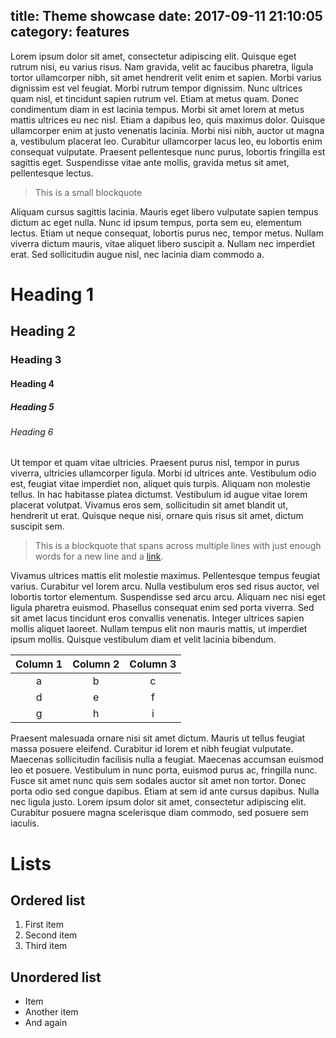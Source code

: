 title: Theme showcase
date: 2017-09-11 21:10:05
category: features
---

Lorem ipsum dolor sit amet, consectetur adipiscing elit. Quisque eget rutrum nisi, eu varius risus. Nam gravida, velit ac faucibus pharetra, ligula tortor ullamcorper nibh, sit amet hendrerit velit enim et sapien. Morbi varius dignissim est vel feugiat. Morbi rutrum tempor dignissim. Nunc ultrices quam nisl, et tincidunt sapien rutrum vel. Etiam at metus quam. Donec condimentum diam in est lacinia tempus. Morbi sit amet lorem at metus mattis ultrices eu nec nisl. Etiam a dapibus leo, quis maximus dolor. Quisque ullamcorper enim at justo venenatis lacinia. Morbi nisi nibh, auctor ut magna a, vestibulum placerat leo. Curabitur ullamcorper lacus leo, eu lobortis enim consequat vulputate. Praesent pellentesque nunc purus, lobortis fringilla est sagittis eget. Suspendisse vitae ante mollis, gravida metus sit amet, pellentesque lectus.

> This is a small blockquote

Aliquam cursus sagittis lacinia. Mauris eget libero vulputate sapien tempus dictum ac eget nulla. Nunc id ipsum tempus, porta sem eu, elementum lectus. Etiam ut neque consequat, lobortis purus nec, tempor metus. Nullam viverra dictum mauris, vitae aliquet libero suscipit a. Nullam nec imperdiet erat. Sed sollicitudin augue nisl, nec lacinia diam commodo a.

# Heading 1
## Heading 2
### Heading 3
#### Heading 4
##### Heading 5
###### Heading 6

Ut tempor et quam vitae ultricies. Praesent purus nisl, tempor in purus viverra, ultricies ullamcorper ligula. Morbi id ultrices ante. Vestibulum odio est, feugiat vitae imperdiet non, aliquet quis turpis. Aliquam non molestie tellus. In hac habitasse platea dictumst. Vestibulum id augue vitae lorem placerat volutpat. Vivamus eros sem, sollicitudin sit amet blandit ut, hendrerit ut erat. Quisque neque nisi, ornare quis risus sit amet, dictum suscipit sem.

> This is a blockquote that spans across multiple lines with just enough words for a new line and a [link](# "Nothing special").

Vivamus ultrices mattis elit molestie maximus. Pellentesque tempus feugiat varius. Curabitur vel lorem arcu. Nulla vestibulum eros sed risus auctor, vel lobortis tortor elementum. Suspendisse sed arcu arcu. Aliquam nec nisi eget ligula pharetra euismod. Phasellus consequat enim sed porta viverra. Sed sit amet lacus tincidunt eros convallis venenatis. Integer ultrices sapien mollis aliquet laoreet. Nullam tempus elit non mauris mattis, ut imperdiet ipsum mollis. Quisque vestibulum diam et velit lacinia bibendum.

| Column 1 | Column 2 | Column 3 |
|:-:|:-:|:-:|
| a | b | c |
| d | e | f |
| g | h | i |

Praesent malesuada ornare nisi sit amet dictum. Mauris ut tellus feugiat massa posuere eleifend. Curabitur id lorem et nibh feugiat vulputate. Maecenas sollicitudin facilisis nulla a feugiat. Maecenas accumsan euismod leo et posuere. Vestibulum in nunc porta, euismod purus ac, fringilla nunc. Fusce sit amet nunc quis sem sodales auctor sit amet non tortor. Donec porta odio sed congue dapibus. Etiam at sem id ante cursus dapibus. Nulla nec ligula justo. Lorem ipsum dolor sit amet, consectetur adipiscing elit. Curabitur posuere magna scelerisque diam commodo, sed posuere sem iaculis.

# Lists

## Ordered list

1. First item
2. Second item
3. Third item

## Unordered list

- Item
- Another item
- And again
